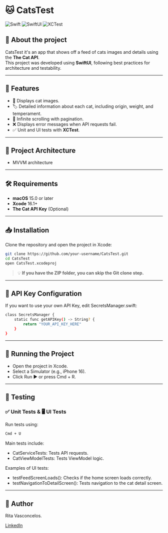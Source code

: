 # 🐱 CatsTest

![Swift](https://img.shields.io/badge/Swift-5.0-orange)
![SwiftUI](https://img.shields.io/badge/SwiftUI-%23F05138.svg?style=flat&logo=swift&logoColor=white)
![XCTest](https://img.shields.io/badge/XCTest-Testing-blue)

## 📌 About the project
CatsTest it's an app that shows off a feed of cats images and details using the **The Cat API**.  
This project was developed using **SwiftUI**, following best practices for architecture and testability.

---

## 🚀 Features
- 📸 Displays cat images.
- 🏷️ Detailed information about each cat, including origin, weight, and temperament.
- 🔄 Infinite scrolling with pagination.
- ❌ Displays error messages when API requests fail.
- ✅ Unit and UI tests with **XCTest**.

---

## 📂 Project Architecture
- MVVM architecture

---

## 🛠 Requirements
- **macOS** 15.0 or later
- **Xcode** 16.1+
- **The Cat API Key** (Optional)

---

## 📥 Installation
Clone the repository and open the project in Xcode:

```bash
git clone https://github.com/your-username/CatsTest.git
cd CatsTest
open CatsTest.xcodeproj
````
> 💡 **If you have the ZIP folder, you can skip the Git clone step.**

---

## 🔑 API Key Configuration
If you want to use your own API Key, edit SecretsManager.swift:

```bash
class SecretsManager {
    static func getAPIKey() -> String? {
        return "YOUR_API_KEY_HERE"
    }
}

````

---
## 🚀 Running the Project
- Open the project in Xcode.
- Select a Simulator (e.g., iPhone 16).
- Click Run ▶️ or press Cmd + R.

---

## 🧪 Testing
### ✅ Unit Tests &  🖥️ UI Tests
Run tests using:

```bash
Cmd + U
```
Main tests include:

* CatServiceTests: Tests API requests.
* CatViewModelTests: Tests ViewModel logic.

Examples of UI tests:

* testFeedScreenLoads(): Checks if the home screen loads correctly.
* testNavigationToDetailScreen(): Tests navigation to the cat detail screen.
---
## 👤 Author
Rita Vasconcelos.

[LinkedIn](https://www.linkedin.com/in/rita-vasconcelos-419a43165/)



